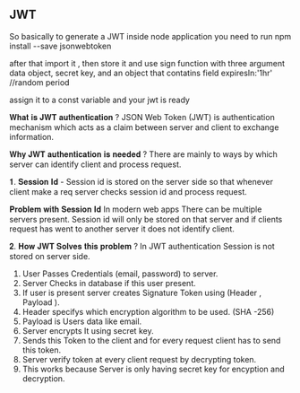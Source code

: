 JWT
------

So basically to generate a JWT inside node application you need to run npm install --save jsonwebtoken 

after that import it , then store it and use sign function with three argument data object, secret key, and an object that contatins field expiresIn:'1hr' //random period

assign it to a const variable and your jwt is ready


𝐖𝐡𝐚𝐭 𝐢𝐬 𝐉𝐖𝐓 𝐚𝐮𝐭𝐡𝐞𝐧𝐭𝐢𝐜𝐚𝐭𝐢𝐨𝐧 ?
JSON Web Token (JWT) is authentication mechanism which acts as a claim between server and client to exchange information.

𝐖𝐡𝐲 𝐉𝐖𝐓 𝐚𝐮𝐭𝐡𝐞𝐧𝐭𝐢𝐜𝐚𝐭𝐢𝐨𝐧 𝐢𝐬 𝐧𝐞𝐞𝐝𝐞𝐝 ?
There are mainly to ways by which server can identify client and process request.

𝟏. 𝐒𝐞𝐬𝐬𝐢𝐨𝐧 𝐈𝐝 - Session id is stored on the server side so that whenever client make a req server checks session id and process request.

𝐏𝐫𝐨𝐛𝐥𝐞𝐦 𝐰𝐢𝐭𝐡 𝐒𝐞𝐬𝐬𝐢𝐨𝐧 𝐈𝐝
In modern web apps There can be multiple servers present. Session id will only be stored on that server and if clients request has went to another server it does not identify client.

𝟐. 𝐇𝐨𝐰 𝐉𝐖𝐓 𝐒𝐨𝐥𝐯𝐞𝐬 𝐭𝐡𝐢𝐬 𝐩𝐫𝐨𝐛𝐥𝐞𝐦 ?
In JWT authentication Session is not stored on server side.

1. User Passes Credentials (email, password) to server.
2. Server Checks in database if this user present.
3. If user is present server creates Signature Token using (Header , Payload ).
4. Header specifys which encryption algorithm to be used. (SHA -256)
5. Payload is Users data like email.
6. Server encrypts It using secret key.
7. Sends this Token to the client and for every request client has to send this token.
8. Server verify token at every client request by decrypting token.
9. This works because Server is only having secret key for encyption and decryption.
